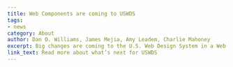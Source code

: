 ```yaml
---
title: Web Components are coming to USWDS
tags:
- news
category: About
author: Dan O. Williams, James Mejia, Amy Leadem, Charlie Mahoney
excerpt: Big changes are coming to the U.S. Web Design System in a Web Components-based generation. Ideal for small teams with limited development resources, this next generation of the design system promises to be a practical, usable, powerful tool for designers and developers to do their work.
link_text: Read more about what’s next for USWDS
---
```

